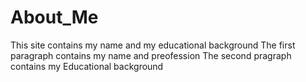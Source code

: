 # About_Me
This site contains my name and my educational background
The first paragraph contains my name and preofession
The second pragraph  contains my Educational background